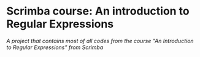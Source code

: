 # Scrimba course: An introduction to Regular Expressions
*A project that contains most of all codes from the course "An Introduction to Regular Expressions" from Scrimba*
